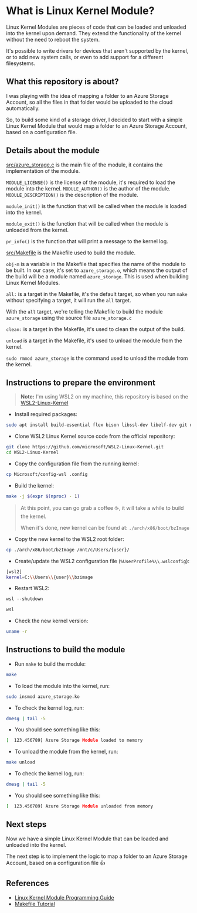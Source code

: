 # What is Linux Kernel Module?

Linux Kernel Modules are pieces of code that can be loaded and unloaded into the kernel upon demand. They extend the functionality of the kernel without the need to reboot the system.

It's possible to write drivers for devices that aren't supported by the kernel, or to add new system calls, or even to add support for a different filesystems.

## What this repository is about?

I was playing with the idea of mapping a folder to an Azure Storage Account, so all the files in that folder would be uploaded to the cloud automatically.

So, to build some kind of a storage driver, I decided to start with a simple Linux Kernel Module that would map a folder to an Azure Storage Account, based on a configuration file.

## Details about the module

[src/azure_storage.c](src/azure_storage.c) is the main file of the module, it contains the implementation of the module.

`MODULE_LICENSE()` is the license of the module, it's required to load the module into the kernel.
`MODULE_AUTHOR()` is the author of the module.
`MODULE_DESCRIPTION()` is the description of the module.

`module_init()` is the function that will be called when the module is loaded into the kernel.

`module_exit()` is the function that will be called when the module is unloaded from the kernel.

`pr_info()` is the function that will print a message to the kernel log.

[src/Makefile](src/Makefile) is the Makefile used to build the module.

`obj-m` is a variable in the Makefile that specifies the name of the module to be built. In our case, it's set to `azure_storage.o`, which means the output of the build will be a module named `azure_storage`. This is used when building Linux Kernel Modules.

`all:` is a target in the Makefile, it's the default target, so when you run `make` without specifying a target, it will run the `all` target.

With the `all` target, we're telling the Makefile to build the module `azure_storage` using the source file `azure_storage.c`

`clean:` is a target in the Makefile, it's used to clean the output of the build.

`unload` is a target in the Makefile, it's used to unload the module from the kernel.

`sudo rmmod azure_storage` is the command used to unload the module from the kernel.

## Instructions to prepare the environment

> **Note:** I'm using WSL2 on my machine, this repository is based on the [WSL2-Linux-Kernel](https://github.com/microsoft/WSL2-Linux-Kernel)

- Install required packages:

```bash
sudo apt install build-essential flex bison libssl-dev libelf-dev git dwarves -y
```

- Clone WSL2 Linux Kernel source code from the official repository:

```bash
git clone https://github.com/microsoft/WSL2-Linux-Kernel.git
cd WSL2-Linux-Kernel
```

- Copy the configuration file from the running kernel:

```bash
cp Microsoft/config-wsl .config
```

- Build the kernel:

```bash
make -j $(expr $(nproc) - 1)
```

> At this point, you can go grab a coffee ☕, it will take a while to build the kernel.
>
> When it's done, new kernel can be found at: `./arch/x86/boot/bzImage`

- Copy the new kernel to the WSL2 root folder:

```bash
cp ./arch/x86/boot/bzImage /mnt/c/Users/{user}/
```

- Create/update the WSL2 configuration file (`%UserProfile%\\.wslconfig`):

```bash
[wsl2]
kernel=C:\\Users\\{user}\\bzimage
```

- Restart WSL2:

```powershell
wsl --shutdown

wsl
```

- Check the new kernel version:

```bash
uname -r
```

## Instructions to build the module

- Run `make` to build the module:

```bash
make
```

- To load the module into the kernel, run:

```bash
sudo insmod azure_storage.ko
```

- To check the kernel log, run:

```bash
dmesg | tail -5
```

- You should see something like this:

```bash
[  123.456789] Azure Storage Module loaded to memory
```

- To unload the module from the kernel, run:

```bash
make unload
```

- To check the kernel log, run:

```bash
dmesg | tail -5
```

- You should see something like this:

```bash
[  123.456789] Azure Storage Module unloaded from memory
```

## Next steps

Now we have a simple Linux Kernel Module that can be loaded and unloaded into the kernel.

The next step is to implement the logic to map a folder to an Azure Storage Account, based on a configuration file 👍

## References

- [Linux Kernel Module Programming Guide](https://tldp.org/LDP/lkmpg/2.6/html/index.html)
- [Makefile Tutorial](https://makefiletutorial.com/)
